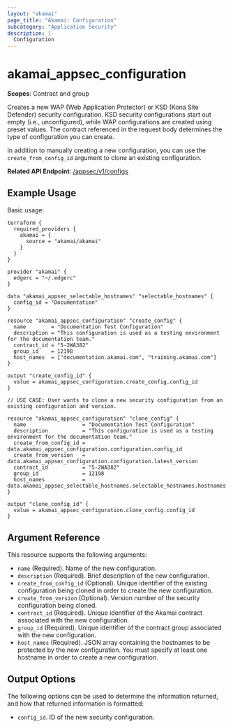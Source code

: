 ```yaml
---
layout: "akamai"
page_title: "Akamai: Configuration"
subcategory: "Application Security"
description: |-
  Configuration
---
```


# akamai_appsec_configuration

**Scopes**: Contract and group

Creates a new WAP (Web Application Protector) or KSD (Kona Site Defender) security configuration. KSD security configurations start out empty (i.e., unconfigured), while WAP configurations are created using preset values. The contract referenced in the request body determines the type of configuration you can create.

In addition to manually creating a new configuration, you can use the `create_from_config_id` argument to clone an existing configuration.

**Related API Endpoint**: [/appsec/v1/configs](https://techdocs.akamai.com/application-security/reference/post-config)

## Example Usage

Basic usage:

```
terraform {
  required_providers {
    akamai = {
      source = "akamai/akamai"
    }
  }
}

provider "akamai" {
  edgerc = "~/.edgerc"
}

data "akamai_appsec_selectable_hostnames" "selectable_hostnames" {
  config_id = "Documentation"
}

resource "akamai_appsec_configuration" "create_config" {
  name        = "Documentation Test Configuration"
  description = "This configuration is used as a testing environment for the documentation team."
  contract_id = "5-2WA382"
  group_id    = 12198
  host_names  = ["documentation.akamai.com", "training.akamai.com"]
}

output "create_config_id" {
  value = akamai_appsec_configuration.create_config.config_id
}

// USE CASE: User wants to clone a new security configuration from an existing configuration and version.

resource "akamai_appsec_configuration" "clone_config" {
  name                  = "Documentation Test Configuration"
  description           = "This configuration is used as a testing environment for the documentation team."
  create_from_config_id = data.akamai_appsec_configuration.configuration.config_id
  create_from_version   = data.akamai_appsec_configuration.configuration.latest_version
  contract_id           = "5-2WA382"
  group_id              = 12198
  host_names            = data.akamai_appsec_selectable_hostnames.selectable_hostnames.hostnames
}

output "clone_config_id" {
  value = akamai_appsec_configuration.clone_config.config_id
}
```

## Argument Reference

This resource supports the following arguments:

- `name` (Required). Name of the new configuration.
- `description` (Required). Brief description of the new configuration.
- `create_from_config_id` (Optional). Unique identifier of the existing configuration being cloned in order to create the new configuration.
- `create_from_version` (Optional). Version number of the security configuration being cloned.
- `contract_id` (Required). Unique identifier of the Akamai contract associated with the new configuration.
- `group_id` (Required). Unique identifier of the contract group associated with the new configuration.
- `host_names` (Required). JSON array containing the hostnames to be protected by the new configuration. You must specify at least one hostname in order to create a new configuration.

## Output Options

The following options can be used to determine the information returned, and how that returned information is formatted:

- `config_id`. ID of the new security configuration.
